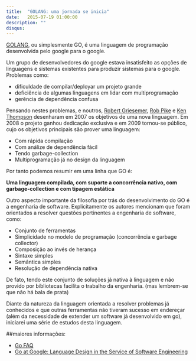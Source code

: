 ```yaml
---
title:  "GOLANG: uma jornada se inicia"
date:   2015-07-19 01:00:00
description: ""
disqus:
---
```


[GOLANG][go-link], ou simplesmente GO, é uma linguagem de programação desenvolvida pelo google para o google.

Um grupo de desenvolvedores do google estava insatisfeito as opções de
linguagens e sistemas existentes para produzir sistemas para o google. Problemas como:

* dificuldade de compilar/deployar um projeto grande
* deficiência de algumas linguagens em lidar com multiprogramação
* gerência de dependência confusa

Pensando nestes problemas, e noutros, [Robert Griesemer][robert-link], [Rob Pike][rob-pike-twitter] e [Ken Thompson][ken-wiki]
desenharam em 2007 os objetivos de uma nova linguagem.
Em 2008 o projeto ganhou dedicação exclusiva e em 2009 tornou-se público, cujo os objetivos principais são prover uma linguagem:

* Com rápida compilação
* Com análize de dependência fácil
* Tendo garbage-collection
* Multiprogramação já no design da linguagem

Por tanto podemos resumir em uma linha que GO é:

**Uma linguagem compilada, com suporte a concorrência nativo, com garbage-collection e com tipagem estática**

Outro aspecto importante da filosofia por trás do desenvolvimento do GO é a engenharia de software. Explicitamente os autores
mencionam que foram orientados a resolver questões pertinentes a engenharia de software, como:

* Conjunto de ferramentas
* Simplicidade no modelo de programação (concorrência e garbage collector)
* Composição ao invés de herança
* Sintaxe simples
* Semântica simples
* Resolução de dependência nativa

De fato, tendo este conjunto de soluções já nativa à linguagem e não provido por bibliotecas facilita o trabalho da
engenharia. (mas lembrem-se que não há bala de prata)

Diante da natureza da linguagem orientada a resolver problemas já conhecidos e que outras ferramentas não tiveram
sucesso em endereçar (além da necessidade de extender um software já desenvolvido em go), iniciarei uma série de estudos
desta linguagem.

##maiores informações:

* [Go FAQ][go-faq]
* [Go at Google: Language Design in the Service of Software Engineering][go-splash]

[go-splash]: http://talks.golang.org/2012/splash.article
[go-faq]: http://golang.org/doc/faq
[go-link]: http://golang.org/
[robert-link]: https://plus.google.com/+RobertGriesemer/
[rob-pike-twitter]: https://twitter.com/rob_pike
[ken-wiki]: https://en.wikipedia.org/wiki/Ken_Thompson
